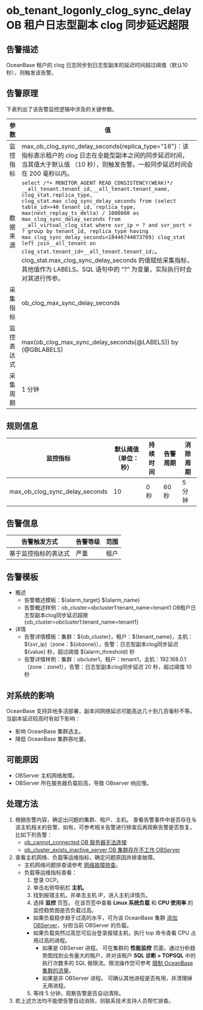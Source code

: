 # ob_tenant_logonly_clog_sync_delay OB 租户日志型副本 clog 同步延迟超限

## 告警描述

OceanBase 租户的 clog 日志同步到日志型副本的延迟时间超过阈值（默认10 秒），则触发该告警。

## 告警原理

下表列出了该告警监控逻辑中涉及的关键参数。

| **参数** | **值** |
| --- | --- |
| 监控指标 | max_ob_clog_sync_delay_seconds{replica_type="16"}：该指标表示租户的 clog 日志在全能型副本之间的同步延迟时间，当其值大于默认值 （10 秒），则触发告警。一般同步延迟时间会在 200 毫秒以内。 |
| 数据来源 |```select /*+ MONITOR_AGENT READ_CONSISTENCY(WEAK)*/  __all_tenant.tenant_id,__all_tenant.tenant_name, clog_stat.replica_type, clog_stat.max_clog_sync_delay_seconds from (select table_id>>40 tenant_id, replica_type, max(next_replay_ts_delta) / 1000000 as max_clog_sync_delay_seconds from __all_virtual_clog_stat where svr_ip = ? and svr_port = ? group by tenant_id, replica_type having max_clog_sync_delay_seconds<18446744073709) clog_stat left join__all_tenant on clog_stat.tenant_id=__all_tenant.tenant_id;```。clog_stat.max_clog_sync_delay_seconds 的值赋给采集指标，其他值作为 LABELS。SQL 语句中的 “?” 为变量，实际执行时会对其进行传参。 |
| 采集指标 | ob_clog_max_sync_delay_seconds |
| 监控表达式 | max(ob_clog_max_sync_delay_seconds{@LABELS}) by (@GBLABELS) |
| 采集周期 | 1 分钟 |

## 规则信息

| **监控指标** | **默认阈值（单位：秒）** | **持续时间** | **告警周期** | **消除周期** |
| --- | --- | --- | --- | --- |
| max_ob_clog_sync_delay_seconds | 10 | 0 秒 | 60 秒 | 5 分钟 |

## 告警信息

| **告警触发方式** | **告警等级** | **范围** |
| --- | --- | --- |
| 基于监控指标的表达式 | 严重 | 租户 |

## 告警模板

* 概述
  * 告警概述模板：\${alarm_target} ${alarm_name}
  * 告警概述样例：ob_cluster=obcluster1:tenant_name=tenant1 OB租户日志型副本clog同步延迟超限 {ob_cluster=obcluster1:tenant_name=tenant1}
* 详情
  * 告警详情模板：集群：\${ob_cluster}，租户：\${tenant_name}，主机：\${svr_ip}（zone：\${obzone}），告警：日志型副本clog同步延迟 \${value} 秒，超过阈值 ${alarm_threshold} 秒
  * 告警详情样例：集群：obcluter1，租户：tenant1，主机：192.168.0.1（zone：zone1），告警：日志型副本clog同步延迟 20 秒，超过阈值 10 秒

## 对系统的影响

OceanBase 支持异地多活部署，副本间网络延迟可能高达几十到几百毫秒不等。当副本延迟较高时有如下影响：

* 影响 OceanBase 集群选主。
* 降低 OceanBase 集群吞吐量。

## 可能原因

* OBServer 主机网络故障。
* OBServer 所在服务器负载较高，导致 OBserver 响应慢。

## 处理方法

1. 根据告警内容，确定出问题的集群、租户、主机。
   查看告警事件中是否存在与该主机相关的告警，如有，可参考相关告警进行排查后再观察告警是否恢复。比如下列告警：
   * [ob_cannot_connected OB 服务器无法连接](1.ob_cannot_connected-observer-cannot-be-connected.md)
   * [ob_cluster_exists_inactive_server OB 集群存在不工作 OBServer](3.ob_cluster_exists_inactive_server-ob-the-cluster-is-not-working.md)
2. 查看主机网络、负载等运维指标，确定问题原因并排查故障。
   * 主机网络问题排查请参考 [网络故障排查](4.alarm-appendix/6.network-troubleshooting.md)。
   * 负载等运维指标查看：
      1. 登录 OCP。
      2. 单击右侧导航栏 **主机**。
      3. 找到报错主机，并单击主机 IP，进入主机详情页。
      4. 选择 **监控** 页签。
   在该页签中查看 **Linux 系统负载** 和 **CPU 使用率** 的监控趋势图是否负载过高。
     * 如果负载稳步趋于过高的水平，可为该 OceanBase 集群 [添加 OBServer](3.ob-cloud-platform/4.manage-clusters/3.basic-operations/8.manage-the-observer-cluster/1.cluster-add-observer.md)，分担当前 OBServer 的负载。
     * 如果负载突然过高您可后台登录报错主机，执行 top 命令查看 CPU 占用过高的进程。
       * 如果是 OBServer 进程。
  可在集群的 **性能监控** 页面，通过分析趋势图找到业务量大的租户，并对该租户 **SQL 诊断 > TOPSQL** 中的执行次数多的 SQL 做限流。限流操作您可参考 [限制 OceanBase 集群的流量](4.alarm-appendix/5.limit-the-inbound-traffic-of-the-oceanbase-cluster.md)。
       * 如果是非 OBServer 进程。
  可确认其他进程是否有用，并清理掉无用进程。
      5. 等待 5 分钟，观察告警是否自动清除。
3. 若上述方法均不能使告警自动消除，则联系技术支持人员帮忙排查。
